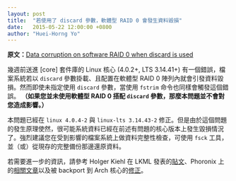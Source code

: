 ```yaml
---
layout: post
title:  "若使用了 discard 參數，軟體型 RAID 0 會發生資料毀損"
date:   2015-05-22 12:00:00 +0800
author: "Huei-Horng Yo"
---
```


**原文：**[Data corruption on software RAID 0 when discard is used](https://www.archlinux.org/news/data-corruption-on-software-raid-0-when-discard-is-used/)

幾週前送進 [core] 套件庫的 Linux 核心 (4.0.2+, LTS 3.14.41+) 有一個錯誤，檔案系統若以 `discard` 參數掛載、且配置在軟體型 RAID 0 陣列內就會引發資料毀損。然而即使未指定使用 `discard` 參數，當使用 `fstrim` 命令也同樣會觸發這個錯誤。 **（如果您並未使用軟體型 RAID 0 搭配 `discard` 參數，那麼本問題並不會對您造成影響。）**

本問題已經在 `linux 4.0.4-2` 與 `linux-lts 3.14.43-2` 修正。但是由於這個問題的發生原理使然，很可能系統資料已經在前述有問題的核心版本上發生毀損情況了。強烈建議您在受到影響的檔案系統上做資料完整性檢查，可使用 `fsck` 工具，並（或）從現存的完整備份那邊還原資料。

若需要進一步的資訊，請參考 Holger Kiehl 在 LKML 發表的[貼文](https://lkml.org/lkml/2015/5/21/167)、Phoronix 上的[相關文章](http://www.phoronix.com/scan.php?page=news_item&px=Linux-4-EXT4-RAID-Issue-Found)以及被 backport 到 Arch 核心的[修正](http://git.neil.brown.name/?p=md.git;a=commitdiff;h=a81157768a00e8cf8a7b43b5ea5cac931262374f)。
